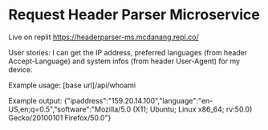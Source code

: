 # Request Header Parser Microservice

Live on replit https://headerparser-ms.mcdanang.repl.co/

User stories:
I can get the IP address, preferred languages (from header Accept-Language) and system infos (from header User-Agent) for my device.

Example usage:
[base url]/api/whoami

Example output:
{"ipaddress":"159.20.14.100","language":"en-US,en;q=0.5","software":"Mozilla/5.0 (X11; Ubuntu; Linux x86_64; rv:50.0) Gecko/20100101 Firefox/50.0"}

